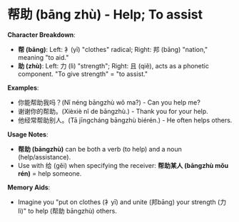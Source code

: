 # **帮助 (bāng zhù) - Help; To assist**

**Character Breakdown**:  
- **帮 (bāng)**: Left: 衤(yī) "clothes" radical; Right: 邦 (bāng) "nation," meaning "to aid."  
- **助 (zhù)**: Left: 力 (lì) "strength"; Right: 且 (qiě), acts as a phonetic component. "To give strength" = "to assist."

**Examples**:  
- 你能帮助我吗？(Nǐ néng bāngzhù wǒ ma?) - Can you help me?  
- 谢谢你的帮助。(Xièxiè nǐ de bāngzhù.) - Thank you for your help.  
- 他经常帮助别人。(Tā jīngcháng bāngzhù biérén.) - He often helps others.

**Usage Notes**:  
- **帮助 (bāngzhù)** can be both a verb (to help) and a noun (help/assistance).  
- Use with 给 (gěi) when specifying the receiver: **帮助某人 (bāngzhù mǒu rén)** = help someone.

**Memory Aids**:  
- Imagine you "put on clothes (衤yī) and unite (邦bāng) your strength (力lì)" to help (帮助 bāngzhù) others.